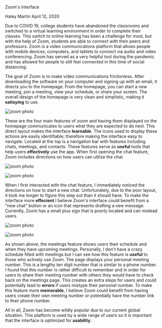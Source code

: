 Zoom's Interface

Haley Martin April 12, 2020

Due to COVID 19, college students have abandoned the classrooms and switched to a virtual learning environment in order to complete their classes. This switch to online learning has been a challenge for most, but with the help of Zoom, students are able to connect with their peers and professors. Zoom is a video communications platform that allows people with mobile devices, computers, and tablets to connect via audio and video conferencing. Zoom has served as a very helpful tool during the pandemic and has allowed for people to still feel connected in this time of social distancing. 

The goal of Zoom is to make video communications frictionless. After downloading the software on your computer and signing up with an email, it directs you to the homepage. From the homepage, you can start a new meeting, join a meeting, view your schedule, or share your screen. The overall design of the homepage is very clean and simplistic, making it **satisying** to use. 

![zoom photo](../assests/zoom_home.jpg) 

These are the four main features of zoom and having them displayed on the homepage communicates to users what they are expected to do next. This direct layout makes the interface **learnable**. The icons used to display these actions are easily identifiable; therefore making the interface easy to navigate. Located at the top is a navigation bar with features including chats, meetings, and contacts. These features serve as **useful** tools that help users **effectively** use the app. When first opening the chat feature, Zoom includes directions on how users can utilize the chat. 

![zoom photo](../assests/zoom_chat.jpg)

![zoom photo](../assests/directions.jpg)

When I first interacted with the chat feature, I immediately noticed the directions on how to start a new chat. Unfortunately, due to the poor layout, it took me longer to figure this step out than it should have. To make the interface more **effecient** I believe Zoom's interface could benefit from a "new chat" button or an icon that represents drafting a new message. Currently, Zoom has a small plus sign that is poorly located and can mislead users. 

![zoom photo](../assests/chat.jpg)

![zoom photo](../assests/meetings.jpg)

As shown above, the meetings feature shows users their schedule and when they have upcoming meetings. Personally, I don't have a crazy schedule filled with meetings but I can see how this feature is **useful** to those who actively use Zoom. The page displays your personal meeting number. This is a lengthy ten digit number that is similar to a phone number. I found that this number is rather difficult to remember and in order for users to share their meeting number with others they would have to check back on the meetings page. This creates an extra steps for users and could potentially lead to **errors** if users mistype their personal number. To make this feature more **memorable**, I believe Zoom could benefit from having users create their own meeting number or potentially have the number link to their phone number.  

All in all, Zoom has become wildly popular due to our current global situation. This platform is used by a wide range of users so it is important that the interface is optimized for **usability**. 




